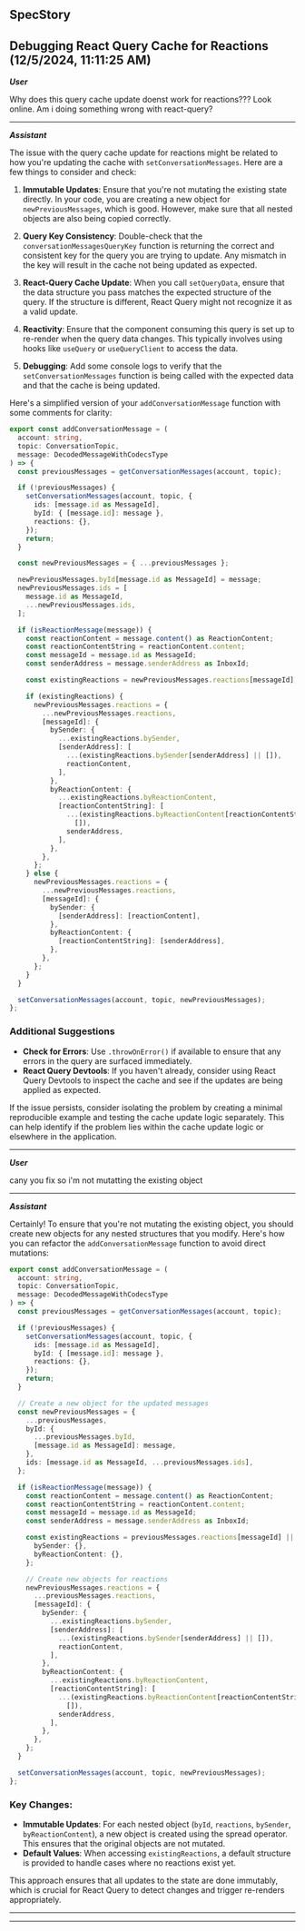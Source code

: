 ## SpecStory

## Debugging React Query Cache for Reactions (12/5/2024, 11:11:25 AM)

_**User**_

Why does this query cache update doenst work for reactions??? Look online. Am i doing something wrong with react-query?

---

_**Assistant**_

The issue with the query cache update for reactions might be related to how you're updating the cache with `setConversationMessages`. Here are a few things to consider and check:

1. **Immutable Updates**: Ensure that you're not mutating the existing state directly. In your code, you are creating a new object for `newPreviousMessages`, which is good. However, make sure that all nested objects are also being copied correctly.

2. **Query Key Consistency**: Double-check that the `conversationMessagesQueryKey` function is returning the correct and consistent key for the query you are trying to update. Any mismatch in the key will result in the cache not being updated as expected.

3. **React-Query Cache Update**: When you call `setQueryData`, ensure that the data structure you pass matches the expected structure of the query. If the structure is different, React Query might not recognize it as a valid update.

4. **Reactivity**: Ensure that the component consuming this query is set up to re-render when the query data changes. This typically involves using hooks like `useQuery` or `useQueryClient` to access the data.

5. **Debugging**: Add some console logs to verify that the `setConversationMessages` function is being called with the expected data and that the cache is being updated.

Here's a simplified version of your `addConversationMessage` function with some comments for clarity:

```typescript:queries/useConversationMessages.ts
export const addConversationMessage = (
  account: string,
  topic: ConversationTopic,
  message: DecodedMessageWithCodecsType
) => {
  const previousMessages = getConversationMessages(account, topic);

  if (!previousMessages) {
    setConversationMessages(account, topic, {
      ids: [message.id as MessageId],
      byId: { [message.id]: message },
      reactions: {},
    });
    return;
  }

  const newPreviousMessages = { ...previousMessages };

  newPreviousMessages.byId[message.id as MessageId] = message;
  newPreviousMessages.ids = [
    message.id as MessageId,
    ...newPreviousMessages.ids,
  ];

  if (isReactionMessage(message)) {
    const reactionContent = message.content() as ReactionContent;
    const reactionContentString = reactionContent.content;
    const messageId = message.id as MessageId;
    const senderAddress = message.senderAddress as InboxId;

    const existingReactions = newPreviousMessages.reactions[messageId];

    if (existingReactions) {
      newPreviousMessages.reactions = {
        ...newPreviousMessages.reactions,
        [messageId]: {
          bySender: {
            ...existingReactions.bySender,
            [senderAddress]: [
              ...(existingReactions.bySender[senderAddress] || []),
              reactionContent,
            ],
          },
          byReactionContent: {
            ...existingReactions.byReactionContent,
            [reactionContentString]: [
              ...(existingReactions.byReactionContent[reactionContentString] ||
                []),
              senderAddress,
            ],
          },
        },
      };
    } else {
      newPreviousMessages.reactions = {
        ...newPreviousMessages.reactions,
        [messageId]: {
          bySender: {
            [senderAddress]: [reactionContent],
          },
          byReactionContent: {
            [reactionContentString]: [senderAddress],
          },
        },
      };
    }
  }

  setConversationMessages(account, topic, newPreviousMessages);
};
```

### Additional Suggestions

- **Check for Errors**: Use `.throwOnError()` if available to ensure that any errors in the query are surfaced immediately.
- **React Query Devtools**: If you haven't already, consider using React Query Devtools to inspect the cache and see if the updates are being applied as expected.

If the issue persists, consider isolating the problem by creating a minimal reproducible example and testing the cache update logic separately. This can help identify if the problem lies within the cache update logic or elsewhere in the application.

---

_**User**_

cany you fix so i'm not mutatting the existing object

---

_**Assistant**_

Certainly! To ensure that you're not mutating the existing object, you should create new objects for any nested structures that you modify. Here's how you can refactor the `addConversationMessage` function to avoid direct mutations:

```typescript:queries/useConversationMessages.ts
export const addConversationMessage = (
  account: string,
  topic: ConversationTopic,
  message: DecodedMessageWithCodecsType
) => {
  const previousMessages = getConversationMessages(account, topic);

  if (!previousMessages) {
    setConversationMessages(account, topic, {
      ids: [message.id as MessageId],
      byId: { [message.id]: message },
      reactions: {},
    });
    return;
  }

  // Create a new object for the updated messages
  const newPreviousMessages = {
    ...previousMessages,
    byId: {
      ...previousMessages.byId,
      [message.id as MessageId]: message,
    },
    ids: [message.id as MessageId, ...previousMessages.ids],
  };

  if (isReactionMessage(message)) {
    const reactionContent = message.content() as ReactionContent;
    const reactionContentString = reactionContent.content;
    const messageId = message.id as MessageId;
    const senderAddress = message.senderAddress as InboxId;

    const existingReactions = previousMessages.reactions[messageId] || {
      bySender: {},
      byReactionContent: {},
    };

    // Create new objects for reactions
    newPreviousMessages.reactions = {
      ...previousMessages.reactions,
      [messageId]: {
        bySender: {
          ...existingReactions.bySender,
          [senderAddress]: [
            ...(existingReactions.bySender[senderAddress] || []),
            reactionContent,
          ],
        },
        byReactionContent: {
          ...existingReactions.byReactionContent,
          [reactionContentString]: [
            ...(existingReactions.byReactionContent[reactionContentString] ||
              []),
            senderAddress,
          ],
        },
      },
    };
  }

  setConversationMessages(account, topic, newPreviousMessages);
};
```

### Key Changes:

- **Immutable Updates**: For each nested object (`byId`, `reactions`, `bySender`, `byReactionContent`), a new object is created using the spread operator. This ensures that the original objects are not mutated.
- **Default Values**: When accessing `existingReactions`, a default structure is provided to handle cases where no reactions exist yet.

This approach ensures that all updates to the state are done immutably, which is crucial for React Query to detect changes and trigger re-renders appropriately.

---



---

